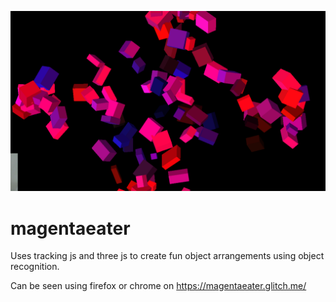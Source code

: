 ![screenshot of fun object](screenshot.png)

# magentaeater

Uses tracking js and three js to create fun object arrangements using object recognition.

Can be seen using firefox or chrome on https://magentaeater.glitch.me/
